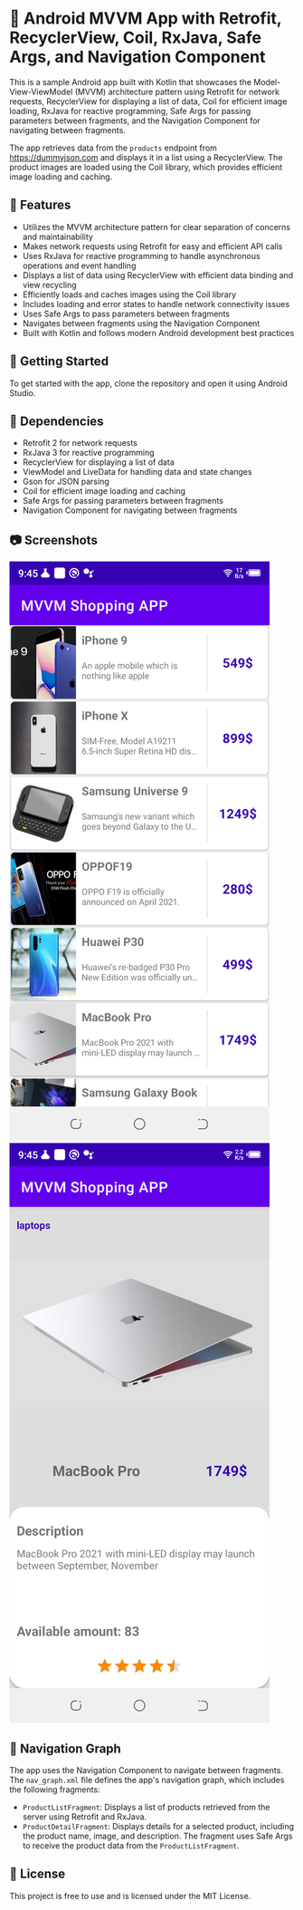 # 📱 Android MVVM App with Retrofit, RecyclerView, Coil, RxJava, Safe Args, and Navigation Component

This is a sample Android app built with Kotlin that showcases the Model-View-ViewModel (MVVM) architecture pattern using Retrofit for network requests, RecyclerView for displaying a list of data, Coil for efficient image loading, RxJava for reactive programming, Safe Args for passing parameters between fragments, and the Navigation Component for navigating between fragments.

The app retrieves data from the `products` endpoint from https://dummyjson.com and displays it in a list using a RecyclerView. The product images are loaded using the Coil library, which provides efficient image loading and caching.

## 🚀 Features

- Utilizes the MVVM architecture pattern for clear separation of concerns and maintainability
- Makes network requests using Retrofit for easy and efficient API calls
- Uses RxJava for reactive programming to handle asynchronous operations and event handling
- Displays a list of data using RecyclerView with efficient data binding and view recycling
- Efficiently loads and caches images using the Coil library
- Includes loading and error states to handle network connectivity issues
- Uses Safe Args to pass parameters between fragments
- Navigates between fragments using the Navigation Component
- Built with Kotlin and follows modern Android development best practices

## 🏁 Getting Started

To get started with the app, clone the repository and open it using Android Studio.

## 🔧 Dependencies

- Retrofit 2 for network requests
- RxJava 3 for reactive programming
- RecyclerView for displaying a list of data
- ViewModel and LiveData for handling data and state changes
- Gson for JSON parsing
- Coil for efficient image loading and caching
- Safe Args for passing parameters between fragments
- Navigation Component for navigating between fragments

## 📷 Screenshots

![Screenshot 1](screenshots/screenshot_1.png) ![Screenshot 2](screenshots/screenshot_2.png)

## 🎨 Navigation Graph

The app uses the Navigation Component to navigate between fragments. The `nav_graph.xml` file defines the app's navigation graph, which includes the following fragments:

- `ProductListFragment`: Displays a list of products retrieved from the server using Retrofit and RxJava.
- `ProductDetailFragment`: Displays details for a selected product, including the product name, image, and description. The fragment uses Safe Args to receive the product data from the `ProductListFragment`.


## 📝 License

This project is free to use and is licensed under the MIT License.
